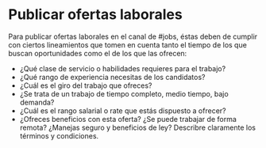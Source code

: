 # Publicar ofertas laborales
Para publicar ofertas laborales en el canal de #jobs, éstas deben de cumplir con ciertos lineamientos que tomen en cuenta tanto el tiempo de los que buscan oportunidades como el de los que las ofrecen:
- ¿Qué clase de servicio o habilidades requieres para el trabajo?
- ¿Qué rango de experiencia necesitas de los candidatos?
- ¿Cuál es el giro del trabajo que ofreces?
- ¿Se trata de un trabajo de tiempo completo, medio tiempo, bajo demanda?
- ¿Cuál es el rango salarial o rate que estás dispuesto a ofrecer?
- ¿Ofreces beneficios con esta oferta? ¿Se puede trabajar de forma remota? ¿Manejas seguro y beneficios de ley? Describre claramente los términos y condiciones.
